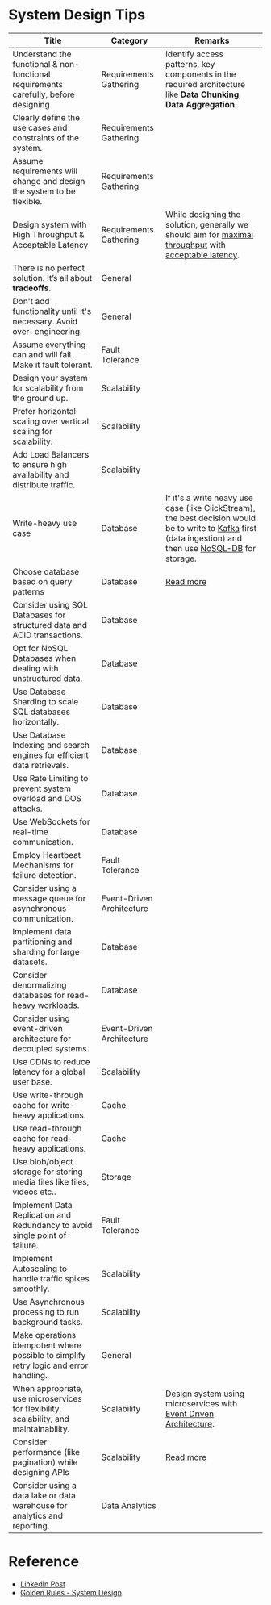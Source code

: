 # System Design Tips

| Title                                                                                  | Category                  | Remarks                                                                                                                                                                                                                   |
|----------------------------------------------------------------------------------------|---------------------------|---------------------------------------------------------------------------------------------------------------------------------------------------------------------------------------------------------------------------|
| Understand the functional & non-functional requirements carefully, before designing    | Requirements Gathering    | Identify access patterns, key components in the required architecture like **Data Chunking**, **Data Aggregation**.                                                                                                       |
| Clearly define the use cases and constraints of the system.                            | Requirements Gathering    |                                                                                                                                                                                                                           |
| Assume requirements will change and design the system to be flexible.                  | Requirements Gathering    |                                                                                                                                                                                                                           |
| Design system with High Throughput & Acceptable Latency                                | Requirements Gathering    | While designing the solution, generally we should aim for [maximal throughput](7_Scalability/Throughput.md) with [acceptable latency](7_Scalability/Latency.md).                                                          |
| There is no perfect solution. It’s all about **tradeoffs**.                            | General                   |                                                                                                                                                                                                                           |
| Don't add functionality until it's necessary. Avoid over-engineering.                  | General                   |                                                                                                                                                                                                                           |
| Assume everything can and will fail. Make it fault tolerant.                           | Fault Tolerance           |                                                                                                                                                                                                                           |
| Design your system for scalability from the ground up.                                 | Scalability               |                                                                                                                                                                                                                           |
| Prefer horizontal scaling over vertical scaling for scalability.                       | Scalability               |                                                                                                                                                                                                                           |
| Add Load Balancers to ensure high availability and distribute traffic.                 | Scalability               |                                                                                                                                                                                                                           |
| Write-heavy use case                                                                   | Database                  | If it's a write heavy use case (like ClickStream), the best decision would be to write to [Kafka](4_MessageBrokersEDA/Kafka/Readme.md) first (data ingestion) and then use [NoSQL-DB](3_Databases/Readme.md) for storage. |
| Choose database based on query patterns                                                | Database                  | [Read more](3_Databases/Readme.md)                                                                                                                                                                                        |
| Consider using SQL Databases for structured data and ACID transactions.                | Database                  |                                                                                                                                                                                                                           |
| Opt for NoSQL Databases when dealing with unstructured data.                           | Database                  |                                                                                                                                                                                                                           |
| Use Database Sharding to scale SQL databases horizontally.                             | Database                  |                                                                                                                                                                                                                           |
| Use Database Indexing and search engines for efficient data retrievals.                | Database                  |                                                                                                                                                                                                                           |
| Use Rate Limiting to prevent system overload and DOS attacks.                          | Database                  |                                                                                                                                                                                                                           |
| Use WebSockets for real-time communication.                                            | Database                  |                                                                                                                                                                                                                           |
| Employ Heartbeat Mechanisms for failure detection.                                     | Fault Tolerance           |                                                                                                                                                                                                                           |
| Consider using a message queue for asynchronous communication.                         | Event-Driven Architecture |                                                                                                                                                                                                                           |
| Implement data partitioning and sharding for large datasets.                           | Database                  |                                                                                                                                                                                                                           |
| Consider denormalizing databases for read-heavy workloads.                             | Database                  |                                                                                                                                                                                                                           |
| Consider using event-driven architecture for decoupled systems.                        | Event-Driven Architecture |                                                                                                                                                                                                                           |
| Use CDNs to reduce latency for a global user base.                                     | Scalability               |                                                                                                                                                                                                                           |
| Use write-through cache for write-heavy applications.                                  | Cache                     |                                                                                                                                                                                                                           |
| Use read-through cache for read-heavy applications.                                    | Cache                     |                                                                                                                                                                                                                           |
| Use blob/object storage for storing media files like files, videos etc..               | Storage                   |                                                                                                                                                                                                                           |
| Implement Data Replication and Redundancy to avoid single point of failure.            | Fault Tolerance           |                                                                                                                                                                                                                           |
| Implement Autoscaling to handle traffic spikes smoothly.                               | Scalability               |                                                                                                                                                                                                                           |
| Use Asynchronous processing to run background tasks.                                   | Scalability               |                                                                                                                                                                                                                           |
| Make operations idempotent where possible to simplify retry logic and error handling.  | General                   |                                                                                                                                                                                                                           |
| When appropriate, use microservices for flexibility, scalability, and maintainability. | Scalability               | Design system using microservices with [Event Driven Architecture](4_MessageBrokersEDA/EventDrivenArchitecture/Readme.md).                                                                                                |
| Consider performance (like pagination) while designing APIs                            | Scalability               | [Read more](7_Scalability/PerformanceTuning.md)                                                                                                                                                                        |
| Consider using a data lake or data warehouse for analytics and reporting.              | Data Analytics            |                                                                                                                                                                                                                           |

# Reference
- [LinkedIn Post](https://www.linkedin.com/feed/update/urn:li:activity:7173546625691234305?updateEntityUrn=urn%3Ali%3Afs_updateV2%3A%28urn%3Ali%3Aactivity%3A7173546625691234305%2CFEED_DETAIL%2CEMPTY%2CDEFAULT%2Cfalse%29)
- [Golden Rules - System Design](https://leetcode.com/discuss/post/3616948/golden-rules-to-answer-in-a-system-desig-i41b/)